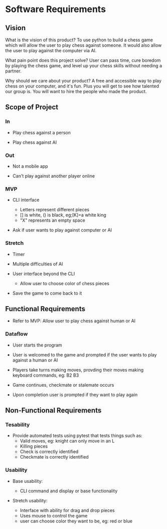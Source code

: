 # Software Requirements

## Vision

What is the vision of this product?
To use python to build a chess game which will allow the user to play chess against someone. It would also allow the user to play against the computer via AI.

What pain point does this project solve?
User can pass time, cure boredom by playing the chess game, and level up your chess skills without needing a partner.

Why should we care about your product?
A free and accessible way to play chess on your computer, and it's fun. Plus you will get to see how talented our group is. You will want to hire the people who made the product.

## Scope of Project

### In

- Play chess against a person

- Play chess against AI

### Out

- Not a mobile app

- Can't play against another player online

### MVP

- CLI interface
  - Letters represent different pieces
  - [] is white, () is black, eg;[K]=a white king
  - "X" represents an empty space

- Ask if user wants to play against computer or AI

### Stretch

- Timer

- Multiple difficulties of AI

- User interface beyond the CLI
  - Allow user to choose color of chess pieces

- Save the game to come back to it

## Functional Requirements

- Refer to MVP: Allow user to play chess against human or AI

### Dataflow

- User starts the program

- User is welcomed to the game and prompted if the user wants to play against a human or AI

- Players take turns making moves, provding their moves making keyboard commands, eg: B2 B3

- Game continues, checkmate or stalemate occurs

- Upon completion user is prompted if they want to play again

## Non-Functional Requirements

### Tesability

- Provide automated tests using pytest that tests things such as:
  - Valid moves, eg: knight can only move in an L
  - Killing pieces
  - Check is correctly identified
  - Checkmate is correctly identified

### Usability

- Base usability:
  - CLI command and display or base functionality

- Stretch usability:
  - Interface with ability for drag and drop pieces
  - Uses mouse to control the game
  - user can choose color they want to be, eg: red or blue
  